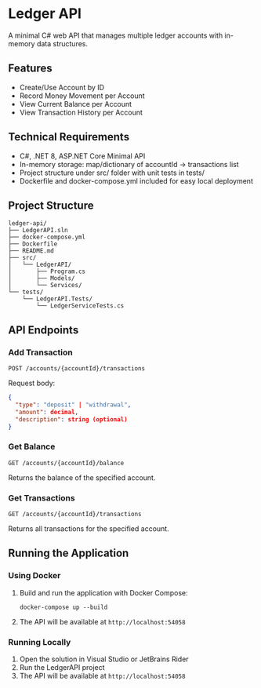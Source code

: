 # Ledger API

A minimal C# web API that manages multiple ledger accounts with in-memory data structures.

## Features

- Create/Use Account by ID
- Record Money Movement per Account
- View Current Balance per Account
- View Transaction History per Account

## Technical Requirements

- C#, .NET 8, ASP.NET Core Minimal API
- In-memory storage: map/dictionary of accountId -> transactions list
- Project structure under src/ folder with unit tests in tests/
- Dockerfile and docker-compose.yml included for easy local deployment

## Project Structure

```
ledger-api/
├── LedgerAPI.sln
├── docker-compose.yml
├── Dockerfile
├── README.md
├── src/
│   └── LedgerAPI/
│       ├── Program.cs
│       ├── Models/
│       └── Services/
└── tests/
    └── LedgerAPI.Tests/
        └── LedgerServiceTests.cs
```

## API Endpoints

### Add Transaction

`POST /accounts/{accountId}/transactions`

Request body:
```json
{
  "type": "deposit" | "withdrawal",
  "amount": decimal,
  "description": string (optional)
}
```

### Get Balance

`GET /accounts/{accountId}/balance`

Returns the balance of the specified account.

### Get Transactions

`GET /accounts/{accountId}/transactions`

Returns all transactions for the specified account.

## Running the Application

### Using Docker

1. Build and run the application with Docker Compose:
   ```
   docker-compose up --build
   ```

2. The API will be available at `http://localhost:54058`

### Running Locally

1. Open the solution in Visual Studio or JetBrains Rider
2. Run the LedgerAPI project
3. The API will be available at `http://localhost:54058`

